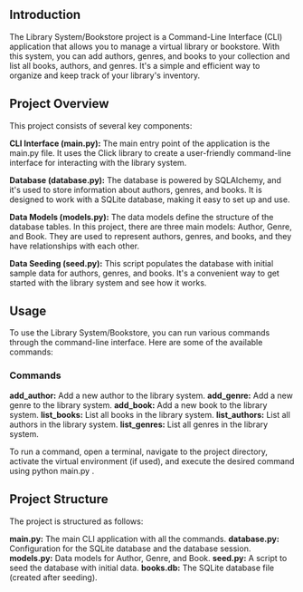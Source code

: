 ## Introduction

The Library System/Bookstore project is a Command-Line Interface (CLI) application that allows you to manage a virtual library or bookstore. With this system, you can add authors, genres, and books to your collection and list all books, authors, and genres. It's a simple and efficient way to organize and keep track of your library's inventory.

## Project Overview
This project consists of several key components:

**CLI Interface (main.py):** The main entry point of the application is the main.py file. It uses the Click library to create a user-friendly command-line interface for interacting with the library system.

**Database (database.py):** The database is powered by SQLAlchemy, and it's used to store information about authors, genres, and books. It is designed to work with a SQLite database, making it easy to set up and use.

**Data Models (models.py):** The data models define the structure of the database tables. In this project, there are three main models: Author, Genre, and Book. They are used to represent authors, genres, and books, and they have relationships with each other.

**Data Seeding (seed.py):** This script populates the database with initial sample data for authors, genres, and books. It's a convenient way to get started with the library system and see how it works.

## Usage

To use the Library System/Bookstore, you can run various commands through the command-line interface. Here are some of the available commands:

### Commands

**add_author:** Add a new author to the library system.
**add_genre:** Add a new genre to the library system.
**add_book:** Add a new book to the library system.
**list_books:** List all books in the library system.
**list_authors:** List all authors in the library system.
**list_genres:** List all genres in the library system.

To run a command, open a terminal, navigate to the project directory, activate the virtual environment (if used), and execute the desired command using python main.py <command>.

## Project Structure

The project is structured as follows:

**main.py:** The main CLI application with all the commands.
**database.py:** Configuration for the SQLite database and the database session.
**models.py:** Data models for Author, Genre, and Book.
**seed.py:** A script to seed the database with initial data.
**books.db:** The SQLite database file (created after seeding).



